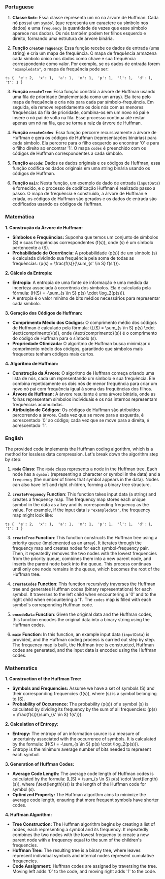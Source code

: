 ### Portuguese

1. **Classe `Node`**: Essa classe representa um nó na árvore de Huffman. Cada nó possui um `symbol` (que representa um caractere ou símbolo nos dados) e uma `frequency` (a quantidade de vezes que esse símbolo aparece nos dados). Os nós também podem ter filhos esquerdo e direito, formando uma estrutura de árvore binária.

2. **Função `createFrequency`**: Essa função recebe os dados de entrada (uma string) e cria um mapa de frequência. O mapa de frequência armazena cada símbolo único nos dados como chave e sua frequência correspondente como valor. Por exemplo, se os dados de entrada forem `"exampledata"`, o mapa de frequência pode ser:

`ts
   { 
    'e': 2, 
    'x': 1, 
    'a': 1, 
    'm': 1, 
    'p': 1, 
    'l': 1, 
    'd': 1, 
    't': 1
  }
`

3. **Função `createTree`**: Essa função constrói a árvore de Huffman usando uma fila de prioridade (implementada como um array). Ela itera pelo mapa de frequência e cria nós para cada par símbolo-frequência. Em seguida, ela remove repetidamente os dois nós com as menores frequências da fila de prioridade, combina-os em um novo nó pai e insere o nó pai de volta na fila. Esse processo continua até restar apenas um nó na fila, que se torna a raiz da árvore de Huffman.

4. **Função `createCodes`**: Essa função percorre recursivamente a árvore de Huffman e gera os códigos de Huffman (representações binárias) para cada símbolo. Ela percorre para o filho esquerdo ao encontrar '0' e para o filho direito ao encontrar '1'. O mapa `codes` é preenchido com os códigos de Huffman correspondentes a cada símbolo.

5. **Função `encode`**: Dados os dados originais e os códigos de Huffman, essa função codifica os dados originais em uma string binária usando os códigos de Huffman.

6. **Função `main`**: Nesta função, um exemplo de dado de entrada (`inputData`) é fornecido, e o processo de codificação Huffman é realizado passo a passo. O mapa de frequência é construído, a árvore de Huffman é criada, os códigos de Huffman são gerados e os dados de entrada são codificados usando os códigos de Huffman.

### Matemática

**1. Construção da Árvore de Huffman:**

- **Símbolos e Frequências:** Suponha que temos um conjunto de símbolos \(S\) e suas frequências correspondentes \(f(s)\), onde \(s\) é um símbolo pertencente a \(S\).
- **Probabilidade de Ocorrência:** A probabilidade \(p(s)\) de um símbolo \(s\) é calculada dividindo sua frequência pela soma de todas as frequências: \(p(s) = \frac{f(s)}{\sum\_{s' \in S} f(s')}\).

**2. Cálculo da Entropia:**

- **Entropia:** A entropia de uma fonte de informação é uma medida da incerteza associada à ocorrência dos símbolos. Ela é calculada pela fórmula: \(H(S) = -\sum\_{s \in S} p(s) \cdot \log_2(p(s))\).
- A entropia é o valor mínimo de bits médios necessários para representar cada símbolo.

**3. Geração dos Códigos de Huffman:**

- **Comprimento Médio dos Códigos:** O comprimento médio dos códigos de Huffman é calculado pela fórmula: \(L(S) = \sum\_{s \in S} p(s) \cdot \text{comprimento}(s)\), onde \(\text{comprimento}(s)\) é o comprimento do código de Huffman para o símbolo \(s\).
- **Propriedade Otimizada:** O algoritmo de Huffman busca minimizar o comprimento médio dos códigos, garantindo que símbolos mais frequentes tenham códigos mais curtos.

**4. Algoritmo de Huffman:**

- **Construção da Árvore:** O algoritmo de Huffman começa criando uma lista de nós, cada um representando um símbolo e sua frequência. Ele combina repetidamente os dois nós de menor frequência para criar um novo nó pai com frequência igual à soma das frequências dos filhos.
- **Árvore de Huffman:** A árvore resultante é uma árvore binária, onde as folhas representam símbolos individuais e os nós internos representam frequências acumuladas.
- **Atribuição de Códigos:** Os códigos de Huffman são atribuídos percorrendo a árvore. Cada vez que se move para a esquerda, é acrescentado '0' ao código; cada vez que se move para a direita, é acrescentado '1'.

### English

The provided code implements the Huffman coding algorithm, which is a method for lossless data compression. Let's break down the algorithm step by step:

1. **`Node` Class**: The `Node` class represents a node in the Huffman tree. Each node has a `symbol` (representing a character or symbol in the data) and a `frequency` (the number of times that symbol appears in the data). Nodes can also have left and right children, forming a binary tree structure.

2. **`createFrequency` Function**: This function takes input data (a string) and creates a frequency map. The frequency map stores each unique symbol in the data as a key and its corresponding frequency as the value. For example, if the input data is `"exampledata"`, the frequency map might look like:

`ts
   { 
    'e': 2, 
    'x': 1, 
    'a': 1, 
    'm': 1, 
    'p': 1, 
    'l': 1, 
    'd': 1, 
    't': 1
  }
`

3. **`createTree` Function**: This function constructs the Huffman tree using a priority queue (implemented as an array). It iterates through the frequency map and creates nodes for each symbol-frequency pair. Then, it repeatedly removes the two nodes with the lowest frequencies from the priority queue, combines them into a new parent node, and inserts the parent node back into the queue. This process continues until only one node remains in the queue, which becomes the root of the Huffman tree.

4. **`createCodes` Function**: This function recursively traverses the Huffman tree and generates Huffman codes (binary representations) for each symbol. It traverses to the left child when encountering a '0' and to the right child when encountering a '1'. The `codes` map is filled with each symbol's corresponding Huffman code.

5. **`encodeData` Function**: Given the original data and the Huffman codes, this function encodes the original data into a binary string using the Huffman codes.

6. **`main` Function**: In this function, an example input data (`inputData`) is provided, and the Huffman coding process is carried out step by step. The frequency map is built, the Huffman tree is constructed, Huffman codes are generated, and the input data is encoded using the Huffman codes.

### Mathematics

**1. Construction of the Huffman Tree:**

- **Symbols and Frequencies:** Assume we have a set of symbols \(S\) and their corresponding frequencies \(f(s)\), where \(s\) is a symbol belonging to \(S\).
- **Probability of Occurrence:** The probability \(p(s)\) of a symbol \(s\) is calculated by dividing its frequency by the sum of all frequencies: \(p(s) = \frac{f(s)}{\sum\_{s' \in S} f(s')}\).

**2. Calculation of Entropy:**

- **Entropy:** The entropy of an information source is a measure of uncertainty associated with the occurrence of symbols. It is calculated by the formula: \(H(S) = -\sum\_{s \in S} p(s) \cdot \log_2(p(s))\).
- Entropy is the minimum average number of bits needed to represent each symbol.

**3. Generation of Huffman Codes:**

- **Average Code Length:** The average code length of Huffman codes is calculated by the formula: \(L(S) = \sum\_{s \in S} p(s) \cdot \text{length}(s)\), where \(\text{length}(s)\) is the length of the Huffman code for symbol \(s\).
- **Optimized Property:** The Huffman algorithm aims to minimize the average code length, ensuring that more frequent symbols have shorter codes.

**4. Huffman Algorithm:**

- **Tree Construction:** The Huffman algorithm begins by creating a list of nodes, each representing a symbol and its frequency. It repeatedly combines the two nodes with the lowest frequency to create a new parent node with a frequency equal to the sum of the children's frequencies.
- **Huffman Tree:** The resulting tree is a binary tree, where leaves represent individual symbols and internal nodes represent cumulative frequencies.
- **Code Assignment:** Huffman codes are assigned by traversing the tree. Moving left adds '0' to the code, and moving right adds '1' to the code.
